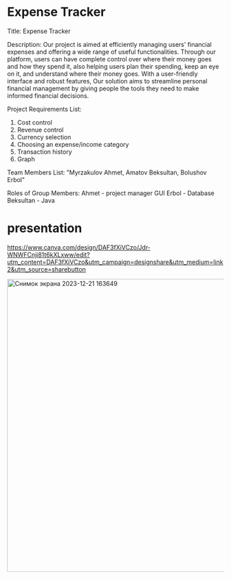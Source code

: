 # Expense Tracker

Title: Expense Tracker

Description: Our project is aimed at efficiently managing users' financial expenses and offering a wide range of useful functionalities. Through our platform, users can have complete control over where their money goes and how they spend it, also helping users plan their spending, keep an eye on it, and understand where their money goes. With a user-friendly interface and robust features, Our solution aims to streamline personal financial management by giving people the tools they need to make informed financial decisions.

Project Requirements List: 
1) Cost control   
2) Revenue control
3) Сurrency selection
4) Сhoosing an expense/income category
5) Transaction history
6) Graph

Team Members List: "Myrzakulov Ahmet, Amatov Beksultan, Bolushov Erbol"

Roles of Group Members: 
Ahmet - project manager GUI
Erbol - Database
Beksultan - Java


# presentation
https://www.canva.com/design/DAF3fXiVCzo/Jdr-WNWFCnji81t6kXLxww/edit?utm_content=DAF3fXiVCzo&utm_campaign=designshare&utm_medium=link2&utm_source=sharebutton


<img width="680" alt="Снимок экрана 2023-12-21 163649" src="https://github.com/wasdqwerty727/expe_Final/assets/131790102/69bbe83a-50c6-4b39-a998-2aa63e177998">
